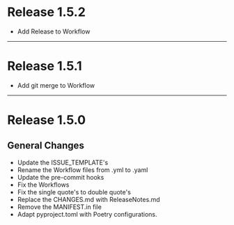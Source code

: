 # Release 1.5.2

- Add Release to Workflow

______________________________________________________________________

# Release 1.5.1

- Add git merge to Workflow

______________________________________________________________________

# Release 1.5.0

## General Changes

- Update the ISSUE_TEMPLATE's
- Rename the Workflow files from .yml to .yaml
- Update the pre-commit hooks
- Fix the Workflows
- Fix the single quote's to double quote's
- Replace the CHANGES.md with ReleaseNotes.md
- Remove the MANIFEST.in file
- Adapt pyproject.toml with Poetry configurations.
